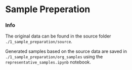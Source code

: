 # Sample Preperation

### Info

The original data can be found in the source folder `./1_sample_preparation/source`.

Generated samples based on the source data are saved in `./1_sample_preparation/org_samples` using the `representative_samples.ipynb` notebook.